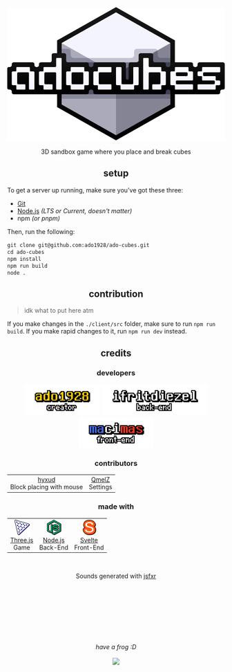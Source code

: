 <p align=center><img src="./client/public/img/logo/adocubes.svg"></p>

<p align=center>3D sandbox game where you place and break cubes</p>



<h2 align=center>setup</h2>

To get a server up running, make sure you've got these three:

- [Git](https://git-scm.com)
- [Node.js](https://nodejs.org) *(LTS or Current, doesn't matter)*
- npm *(or pnpm)*

Then, run the following:

```
git clone git@github.com:ado1928/ado-cubes.git
cd ado-cubes
npm install
npm run build
node .
```

<h2 align=center>contribution</h2>

> idk what to put here atm

If you make changes in the `./client/src` folder, make sure to run `npm run build`. If you make rapid changes to it, run `npm run dev` instead.



<h2 align="center">credits</h2>

<h3 align="center">developers</h3>

<p align=center>
	<a href="https://github.com/ado1928"><img src="./GITHUB/ado1928.png"></a>
	<a href="https://github.com/ifritdiezel"><img src="./GITHUB/ifritdiezel.png"></a>
	<a href="https://github.com/macimas"><img src="./GITHUB/macimas.png"></a>
</p>

<h3 align=center>contributors</h3>

<table align="center">
	<tr>
		<td align="center">
			<a href="https://github.com/hyxud.png">hyxud</a><br>
			Block placing with mouse
		</td>
		<td align="center">
			<a href="https://github.com/QmelZ.png">QmelZ</a><br>
			Settings
		</td>
	</tr>
</table>

<h3 align="center">made with</h3>
<table align="center">
	<tr>
		<td align="center">
			<img src="./client/public/img/icon/credits/three.js.png"><br>
			<a href="https://threejs.org">Three.js</a><br>
			Game
		</td>
		<td align="center">
			<img src="./client/public/img/icon/credits/node.js.png"><br>
			<a href="https://nodejs.org">Node.js</a><br>
			Back-End
		</td>
		<td align="center">
			<img src="./client/public/img/icon/credits/svelte.png"><br>
			<a href="https://svelte.dev">Svelte</a><br>
			Front-End
		</td>
	</tr>
</table>

<br>

<p align="center">Sounds generated with <a href="https://sfxr.me">jsfxr</a></p>



<br><br><br><br><br><br><br>

<p align="center"><i>have a frog :D</i><br><br><img src="https://cdn.discordapp.com/attachments/968866349633896488/972592866943701082/the_frog.png" height=100></p>